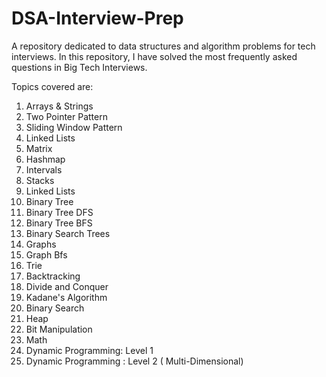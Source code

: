 # DSA-Interview-Prep
A repository dedicated to data structures and algorithm problems for tech interviews. 
In this repository, I have solved the most frequently asked questions in Big Tech Interviews. 

Topics covered are:

1. Arrays & Strings
2. Two Pointer Pattern
3. Sliding Window Pattern
4. Linked Lists
5. Matrix
6. Hashmap
7. Intervals
8. Stacks
9. Linked Lists
10. Binary Tree
11. Binary Tree DFS 
12. Binary Tree BFS
13. Binary Search Trees
14. Graphs
15. Graph Bfs  
16. Trie
17. Backtracking
18. Divide and Conquer
19. Kadane's Algorithm
20. Binary Search
21. Heap
22. Bit Manipulation
23. Math
24. Dynamic Programming: Level 1
25. Dynamic Programming : Level 2 ( Multi-Dimensional)
